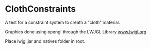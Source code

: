 # ClothConstraints
A test for a constraint system to creath a "cloth" material.

Graphics done using opengl through the LWJGL Library www.lwjgl.org

Place lwjgl.jar and natives folder in root.
